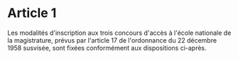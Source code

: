 # Article 1

Les modalités d'inscription aux trois concours d'accès à l'école nationale de la magistrature, prévus par l'article 17 de l'ordonnance du 22 décembre 1958 susvisée, sont fixées conformément aux dispositions ci-après.
